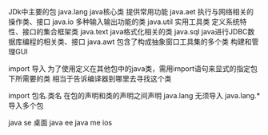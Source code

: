 JDk中主要的包
java.lang   java核心类 提供常用功能
java.aet    执行与网络相关的操作类、接口
java.io     多种输入输出功能的类
java.util   实用工具类 定义系统特性、接口的集合框架类
java.text   java格式化相关的类
java.sql    java进行JDBC数据库编程的相关类、接口
java.awt    包含了构成抽象窗口工具集的多个类 构建和管理GUI

import  导入
为了使用定义在其他包中的java类，需用import语句来显式的指定包下所需要的类
相当于告诉编译器到哪里去寻找这个类

import 包名.类名        在包的声明和类的声明之间声明
java.lang       无须导入
java.lang.*     导入多个包

java se  桌面
java ee
java me  ios 